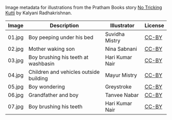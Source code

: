 Image metadata for illustrations from the Pratham Books story [No Tricking Kutti](https://storyweaver.org.in/stories/2433-no-tricking-kutti) by Kalyani Radhakrishnan.

Image | Description | Illustrator | License
----- | ----------- | ----------- | -------
01.jpg | Boy peeping under his bed | Suvidha Mistry | [CC-BY](https://creativecommons.org/licenses/by/4.0/)
02.jpg | Mother waking son  | Nina Sabnani | [CC-BY](https://creativecommons.org/licenses/by/4.0/)
03.jpg | Boy brushing his teeth at washbasin | Hari Kumar Nair | [CC-BY](https://creativecommons.org/licenses/by/4.0/)
04.jpg | Children and vehicles outside building | Mayur Mistry | [CC-BY](https://creativecommons.org/licenses/by/4.0/)
05.jpg | Boy wondering | Greystroke | [CC-BY](https://creativecommons.org/licenses/by/4.0/)
06.jpg | Grandfather and boy | Tanvee Nabar | [CC-BY](https://creativecommons.org/licenses/by/4.0/)
07.jpg | Boy brushing his teeth | Hari Kumar Nair | [CC-BY](https://creativecommons.org/licenses/by/4.0/)